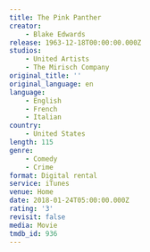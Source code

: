 ```yaml
---
title: The Pink Panther
creator:
    - Blake Edwards
release: 1963-12-18T00:00:00.000Z
studios:
    - United Artists
    - The Mirisch Company
original_title: ''
original_language: en
language:
    - English
    - French
    - Italian
country:
    - United States
length: 115
genre:
    - Comedy
    - Crime
format: Digital rental
service: iTunes
venue: Home
date: 2018-01-24T05:00:00.000Z
rating: '3'
revisit: false
media: Movie
tmdb_id: 936
---
```



